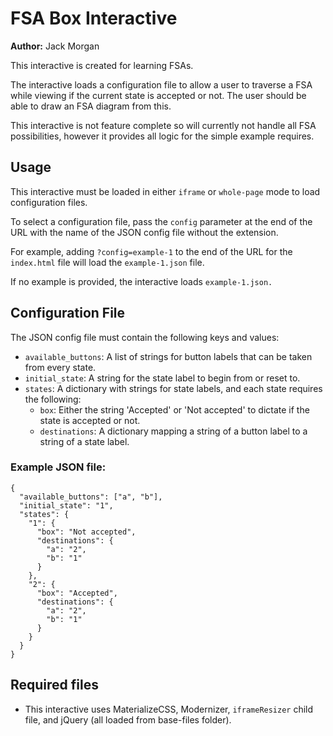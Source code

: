 # FSA Box Interactive

**Author:** Jack Morgan

This interactive is created for learning FSAs.

The interactive loads a configuration file to allow a user to traverse a FSA
while viewing if the current state is accepted or not. The user should be able
to draw an FSA diagram from this.

This interactive is not feature complete so will currently not handle all FSA possibilities, however it provides all logic for the simple example requires.

## Usage

This interactive must be loaded in either `iframe` or `whole-page` mode to load
configuration files.

To select a configuration file, pass the `config` parameter at the end of the
URL with the name of the JSON config file without the extension.

For example, adding `?config=example-1` to the end of the URL for the
`index.html` file will load the `example-1.json` file.

If no example is provided, the interactive loads `example-1.json.`

## Configuration File

The JSON config file must contain the following keys and values:

- `available_buttons`: A list of strings for button labels that can be taken
  from every state.
- `initial_state`: A string for the state label to begin from or reset to.
- `states`: A dictionary with strings for state labels, and each state requires
  the following:
  - `box`: Either the string 'Accepted' or 'Not accepted' to dictate if the
    state is accepted or not.
  - `destinations`: A dictionary mapping a string of a button label to a string
    of a state label.

### Example JSON file:

```
{
  "available_buttons": ["a", "b"],
  "initial_state": "1",
  "states": {
    "1": {
      "box": "Not accepted",
      "destinations": {
        "a": "2",
        "b": "1"
      }
    },
    "2": {
      "box": "Accepted",
      "destinations": {
        "a": "2",
        "b": "1"
      }
    }
  }
}
```

## Required files

- This interactive uses MaterializeCSS, Modernizer, `iframeResizer` child file, and jQuery (all loaded from base-files folder).
